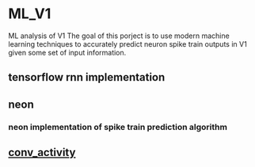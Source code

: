 # ML_V1
ML analysis of V1
The goal of this porject is to use modern machine learning techniques to accurately predict neuron spike train outputs in V1 given some set of input information.

## tensorflow rnn implementation

## neon
### neon implementation of spike train prediction algorithm

## [conv_activity](https://github.com/elijahc/ml_v1/tree/master/conv_activity)
